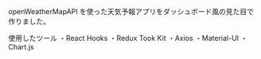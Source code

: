openWeatherMapAPI を使った天気予報アプリをダッシュボード風の見た目で作りました。

使用したツール
・React Hooks
・Redux Took Kit
・Axios
・Material-UI
・Chart.js
